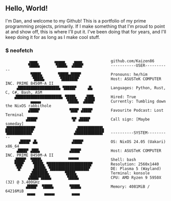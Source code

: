 ## Hello, World!

I'm Dan, and welcome to my Github! This is a portfolio of my prime programming projects, primarily. If I make something that I'm proud to point at and show off, this is where I'll put it. I've been doing that for years, and I'll keep doing it for as long as I make cool stuff. 


### $ neofetch
```
          ▗▄▄▄       ▗▄▄▄▄    ▄▄▄▖            github.com/Kaizen86
          ▜███▙       ▜███▙  ▟███▛            -----------USER-----------
           ▜███▙       ▜███▙▟███▛             Pronouns: he/him
            ▜███▙       ▜██████▛              Host: ASUSTeK COMPUTER INC. PRIME B450M-A II 
     ▟█████████████████▙ ▜████▛     ▟▙        Languages: Python, Rust, C, C#, Bash, ASM
    ▟███████████████████▙ ▜███▙    ▟██▙       Hired: True
           ▄▄▄▄▖           ▜███▙  ▟███▛       Currently: Tumbling down the NixOS rabbithole
          ▟███▛             ▜██▛ ▟███▛        Favourite Podcast: Lost Terminal
         ▟███▛               ▜▛ ▟███▛         Call sign: [Maybe someday]
▟███████████▛                  ▟██████████▙   
▜██████████▛                  ▟███████████▛   ----------SYSTEM----------
      ▟███▛ ▟▙               ▟███▛            OS: NixOS 24.05 (Uakari) x86_64
     ▟███▛ ▟██▙             ▟███▛             Host: ASUSTeK COMPUTER INC. PRIME B450M-A II
    ▟███▛  ▜███▙           ▝▀▀▀▀              Shell: bash
    ▜██▛    ▜███▙ ▜██████████████████▛        Resolution: 2560x1440
     ▜▛     ▟████▙ ▜████████████████▛         DE: Plasma 5 (Wayland)
           ▟██████▙       ▜███▙               Terminal: konsole
          ▟███▛▜███▙       ▜███▙              CPU: AMD Ryzen 9 5950X (32) @ 3.400GHz
         ▟███▛  ▜███▙       ▜███▙             Memory: 4081MiB / 64216MiB 
         ▝▀▀▀    ▀▀▀▀▘       ▀▀▀▘             
```
